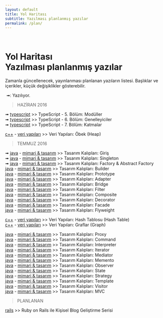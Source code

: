 ```yaml
---
layout: default
title: Yol Haritası
subtitle: Yazılması planlanmış yazılar
permalink: /plan/
---
```


<br/>
<h1 class="page-title">
    <div class="page-title__text">Yol Haritası</div>
    <div class="page-title__subtitle">Yazılması planlanmış yazılar</div>
</h1>

Zamanla güncellenecek, yayınlanması planlanan yazıların listesi. Başlıklar ve içerikler, küçük değişiklikler gösterebilir.  

&nbsp;➟: Yazılıyor.  

> HAZİRAN 2016

➟ [typescript][cTS] >> TypeScript - 5. Bölüm: Modüller  
➟ [typescript][cTS] >> TypeScript - 6. Bölüm: Genelleyiciler  
➟ [typescript][cTS] >> TypeScript - 7. Bölüm: Katmalar  

[c++][cCPP] - [veri yapıları][cVY] >> Veri Yapıları: Öbek (Heap)  

> TEMMUZ 2016

➟ [java][cJAVA] - [mimari & tasarım][cMT] >> Tasarım Kalıpları: Giriş  
➟ [java][cJAVA] - [mimari & tasarım][cMT] >> Tasarım Kalıpları: Singleton  
➟ [java][cJAVA] - [mimari & tasarım][cMT] >> Tasarım Kalıpları: Factory & Abstract Factory  
[java][cJAVA] - [mimari & tasarım][cMT] >> Tasarım Kalıpları: Builder  
[java][cJAVA] - [mimari & tasarım][cMT] >> Tasarım Kalıpları: Prototype  
[java][cJAVA] - [mimari & tasarım][cMT] >> Tasarım Kalıpları: Adapter  
[java][cJAVA] - [mimari & tasarım][cMT] >> Tasarım Kalıpları: Bridge  
[java][cJAVA] - [mimari & tasarım][cMT] >> Tasarım Kalıpları: Filter  
[java][cJAVA] - [mimari & tasarım][cMT] >> Tasarım Kalıpları: Composite  
[java][cJAVA] - [mimari & tasarım][cMT] >> Tasarım Kalıpları: Decorator  
[java][cJAVA] - [mimari & tasarım][cMT] >> Tasarım Kalıpları: Facade  
[java][cJAVA] - [mimari & tasarım][cMT] >> Tasarım Kalıpları: Flyweight  

[c++][cCPP] - [veri yapıları][cVY] >> Veri Yapıları: Hash Tablosu (Hash Table)  
[c++][cCPP] - [veri yapıları][cVY] >> Veri Yapıları: Graflar (Graph)  

[java][cJAVA] - [mimari & tasarım][cMT] >> Tasarım Kalıpları: Proxy   
[java][cJAVA] - [mimari & tasarım][cMT] >> Tasarım Kalıpları: Command  
[java][cJAVA] - [mimari & tasarım][cMT] >> Tasarım Kalıpları: Interpreter  
[java][cJAVA] - [mimari & tasarım][cMT] >> Tasarım Kalıpları: Iterator  
[java][cJAVA] - [mimari & tasarım][cMT] >> Tasarım Kalıpları: Mediator  
[java][cJAVA] - [mimari & tasarım][cMT] >> Tasarım Kalıpları: Memento   
[java][cJAVA] - [mimari & tasarım][cMT] >> Tasarım Kalıpları: Observer  
[java][cJAVA] - [mimari & tasarım][cMT] >> Tasarım Kalıpları: State  
[java][cJAVA] - [mimari & tasarım][cMT] >> Tasarım Kalıpları: Strategy  
[java][cJAVA] - [mimari & tasarım][cMT] >> Tasarım Kalıpları: Template  
[java][cJAVA] - [mimari & tasarım][cMT] >> Tasarım Kalıpları: Visitor   
[java][cJAVA] - [mimari & tasarım][cMT] >> Tasarım Kalıpları: MVC  

> PLANLANAN

[rails][cRails] >> Ruby on Rails ile Kişisel Blog Geliştirme Serisi

[angular]: /kategori/angular
[ccpp]: /kategori/cpp
[ccsharp]: /kategori/csharp
[cd]: /kategori/d
[cgenel]: /kategori/genel
[cjava]: /kategori/java
[cjekyll]: /kategori/jekyll
[clua]: /kategori/lua
[cmt]: /kategori/mimari&tasarim
[cpython]: /kategori/python
[crails]: /kategori/rails
[cts]: /kategori/typescript
[cvy]: /kategori/veriyapilari
